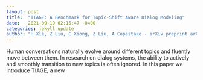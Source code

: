 ```yaml
---
layout: post
title:  "TIAGE: A Benchmark for Topic-Shift Aware Dialog Modeling"
date:   2021-09-19 02:15:47 -0400
categories: jekyll update
author: "H Xie, Z Liu, C Xiong, Z Liu, A Copestake - arXiv preprint arXiv:2109.04562, 2021"
---
```

Human conversations naturally evolve around different topics and fluently move between them. In research on dialog systems, the ability to actively and smoothly transition to new topics is often ignored. In this paper we introduce TIAGE, a new